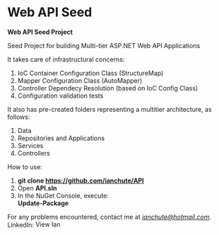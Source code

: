 # Web API Seed
<b>Web API Seed Project</b>

Seed Project for building Multi-tier ASP.NET Web API Applications

It takes care of infrastructural concerns:
  1. IoC Container Configuration Class (StructureMap)
  2. Mapper Configuration Class (AutoMapper)
  3. Controller Dependecy Resolution (based on IoC Config Class)
  4. Configuration validation tests

It also has pre-created folders representing a multitier architecture, as follows:
  1. Data 
  2. Repositories and Applications
  3. Services
  4. Controllers

How to use:
 1. <b>git clone https://github.com/ianchute/API</b>
 2. Open <b>API.sln</b>
 3. In the NuGet Console, execute:<br>
    <b>Update-Package</b>

For any problems encountered, contact me at <i>ianchute@hotmail.com</i>.<br>
LinkedIn: <a href="http://ph.linkedin.com/in/ianchute"><img src="https://static.licdn.com/scds/common/u/img/webpromo/btn_liprofile_blue_80x15.png" width="80" height="15" border="0" alt="View Ian Chu Te's profile on LinkedIn"></a><br>

